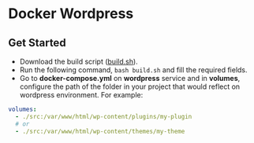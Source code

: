 # Docker Wordpress

## Get Started

- Download the build script ([build.sh](https://github.com/MaycowDouglas/docker-wordpress/blob/main/build.sh)).
- Run the following command, `bash build.sh` and fill the required fields.
- Go to **docker-compose.yml** on **wordpress** service and in **volumes**, configure the path of the folder in your project that would reflect on wordpress environment. For example:

```yml
volumes:
  - ./src:/var/www/html/wp-content/plugins/my-plugin
  # or
  - ./src:/var/www/html/wp-content/themes/my-theme
```
